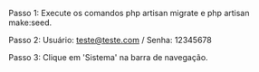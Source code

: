 Passo 1: Execute os comandos php artisan migrate e php artisan make:seed.

Passo 2: Usuário: teste@teste.com / Senha: 12345678

Passo 3: Clique em 'Sistema' na barra de navegação. 
